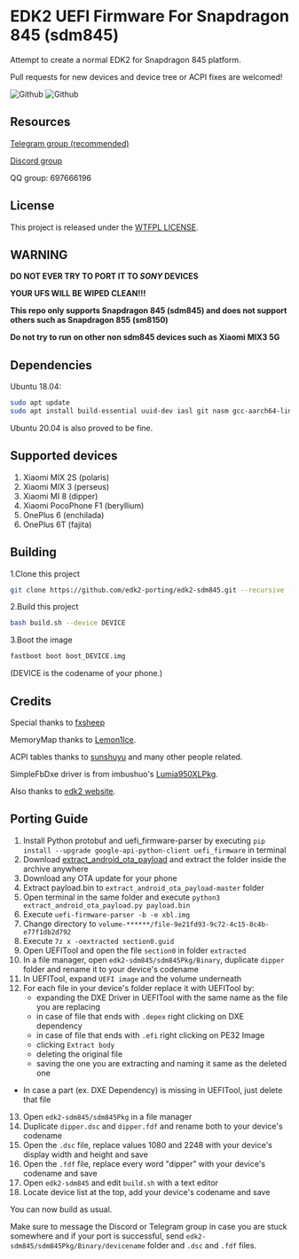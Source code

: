 # EDK2 UEFI Firmware For Snapdragon 845 (sdm845)

Attempt to create a normal EDK2 for Snapdragon 845 platform.

Pull requests for new devices and device tree or ACPI fixes are welcomed!

![Github](https://img.shields.io/github/downloads/edk2-porting/edk2-sdm845/total)
![Github](https://img.shields.io/github/v/release/edk2-porting/edk2-sdm845?include_prereleases)

## Resources

[Telegram group (recommended)](https://t.me/joinchat/MNjTmBqHIokjweeN0SpoyA)

[Discord group](https://discord.gg/XXBWfag)

QQ group: 697666196

## License

This project is released under the [WTFPL LICENSE](http://www.wtfpl.net/).

## WARNING

**DO NOT EVER TRY TO PORT IT TO *SONY* DEVICES**

**YOUR UFS WILL BE WIPED CLEAN!!!**


**This repo only supports Snapdragon 845 (sdm845) and does not support others such as Snapdragon 855 (sm8150)**

**Do not try to run on other non sdm845 devices such as Xiaomi MIX3 5G**

## Dependencies

Ubuntu 18.04:

```bash
sudo apt update
sudo apt install build-essential uuid-dev iasl git nasm gcc-aarch64-linux-gnu abootimg python3-distutils python3-pil python3-git
```
Ubuntu 20.04 is also proved to be fine.

## Supported devices

1. Xiaomi MIX 2S       (polaris)
2. Xiaomi MIX 3        (perseus)
3. Xiaomi MI 8         (dipper)
4. Xiaomi PocoPhone F1 (beryllium)
5. OnePlus 6           (enchilada)
6. OnePlus 6T          (fajita)

## Building

1.Clone this project

```bash
git clone https://github.com/edk2-porting/edk2-sdm845.git --recursive --depth=1
```

2.Build this project

```bash
bash build.sh --device DEVICE
```

3.Boot the image

```bash
fastboot boot boot_DEVICE.img
```

(DEVICE is the codename of your phone.)

## Credits

Special thanks to [fxsheep](https://github.com/fxsheep)

MemoryMap thanks to [Lemon1Ice](https://github.com/Lemon1Ice).

ACPI tables thanks to [sunshuyu](https://github.com/sunshuyu) and many other people related.

SimpleFbDxe driver is from imbushuo's [Lumia950XLPkg](https://github.com/WOA-Project/Lumia950XLPkg).

Also thanks to [edk2 website](https://github.com/tianocore/tianocore.github.io/wiki/Using-EDK-II-with-Native-GCC#Install_required_software_from_apt).

## Porting Guide
 
 1. Install Python protobuf and uefi_firmware-parser by executing `pip install --upgrade google-api-python-client uefi_firmware` in terminal
 2. Download [extract_android_ota_payload](https://github.com/cyxx/extract_android_ota_payload/archive/master.zip) and extract the folder inside the archive anywhere
 3. Download any OTA update for your phone
 4. Extract payload.bin to `extract_android_ota_payload-master` folder
 5. Open terminal in the same folder and execute `python3 extract_android_ota_payload.py payload.bin`
 6. Execute `uefi-firmware-parser -b -e xbl.img`
 7. Change directory to `volume-******/file-9e21fd93-9c72-4c15-8c4b-e77f1db2d792`
 8. Execute `7z x -oextracted section0.guid`
 9. Open UEFITool and open the file `section0` in folder `extracted`
 10. In a file manager, open `edk2-sdm845/sdm845Pkg/Binary`, duplicate `dipper` folder and rename it to your device's codename
 11. In UEFITool, expand `UEFI image` and the volume underneath
 12. For each file in your device's folder replace it with UEFITool by:
	 - expanding the DXE Driver in UEFITool with the same name as the file you are replacing
	 - in case of file that ends with `.depex` right clicking on DXE dependency
	 - in case of file that ends with `.efi` right clicking on PE32 Image
	 - clicking `Extract body`
	 - deleting the original file
	 - saving the one you are extracting and naming it same as the deleted one
- In case a part (ex. DXE Dependency) is missing in UEFITool, just delete that file
 13. Open `edk2-sdm845/sdm845Pkg` in a file manager
 14. Duplicate `dipper.dsc` and `dipper.fdf` and rename both to your device's codename
 15. Open the `.dsc` file, replace values 1080 and 2248 with your device's display width and height and save
 16. Open the `.fdf` file, replace every word "dipper" with your device's codename and save
 17. Open `edk2-sdm845` and edit `build.sh` with a text editor
 18. Locate device list at the top, add your device's codename and save

 You can now build as usual.
 
 Make sure to message the Discord or Telegram group in case you are stuck somewhere and if your port is successful, send `edk2-sdm845/sdm845Pkg/Binary/devicename` folder and `.dsc` and `.fdf` files.
